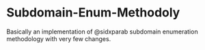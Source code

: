 # Subdomain-Enum-Methodoly
Basically an implementation of @sidxparab subdomain enumeration methodology with very few changes.
